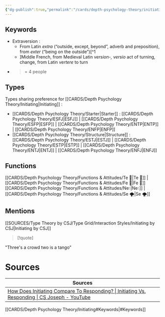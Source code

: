 ```yaml
---
{"dg-publish":true,"permalink":"/cards/depth-psychology-theory/initiating/","noteIcon":"","created":"2023-01-01T13:14:12.804+01:00","updated":"2023-04-16T08:40:50.079+02:00"}
---
```



## Keywords
- Extraversion : 
	- From Latin _extra_ (“outside, except, beyond”, adverb and preposition), from _exter_ (“being on the outside”)[^1
	- ]Middle French, from Medieval Latin _version-, versio_ act of turning, change, from Latin _vertere_ to turn
- >= 4 people 

## Types 
Types sharing preference for [[CARDS/Depth Psychology Theory/Initiating\|Initiating]] :
- [[CARDS/Depth Psychology Theory/Starter\|Starter]] : [[CARDS/Depth Psychology Theory/ESFJ\|ESFJ]] | [[CARDS/Depth Psychology Theory/ESFP\|ESFP]] | [[CARDS/Depth Psychology Theory/ENTP\|ENTP]] | [[CARDS/Depth Psychology Theory/ENFP\|ENFP]] 
- [[CARDS/Depth Psychology Theory/Structure\|Structure]] : [[CARDS/Depth Psychology Theory/ESTJ\|ESTJ]] | [[CARDS/Depth Psychology Theory/ESTP\|ESTP]] | [[CARDS/Depth Psychology Theory/ENTJ\|ENTJ]] | [[CARDS/Depth Psychology Theory/ENFJ\|ENFJ]]

## Functions 
[[CARDS/Depth Psychology Theory/Functions & Attitudes/Te 🏹\|Te 🏹]] | [[CARDS/Depth Psychology Theory/Functions & Attitudes/Fe 💉\|Fe 💉]] 
[[CARDS/Depth Psychology Theory/Functions & Attitudes/Ne💧\|Ne💧]] | [[CARDS/Depth Psychology Theory/Functions & Attitudes/Se 🌪️\|Se 🌪️]] 

## Mentions
[[SOURCES/Type Theory by CSJ/Type Grid/Interaction Styles/Initiating by CSJ\|Initiating by CSJ]]

> [!quote]
> 

<div class="transclusion internal-embed is-loaded"><div class="markdown-embed">



"Three's a crowd two is a tango" 

</div></div>



# Sources 
| Sources                                                                                                                                       |
| --------------------------------------------------------------------------------------------------------------------------------------------- |
| [How Does Initiating Compare To Responding? \| Initiating Vs. Responding \| CS Joseph - YouTube](https://www.youtube.com/watch?v=4mOpzAXFrK8) |


[[CARDS/Depth Psychology Theory/Initiating#Keywords\|#Keywords]]

[^1]: [Sources](#Sources)
